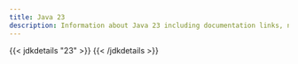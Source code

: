 ```yaml
---
title: Java 23
description: Information about Java 23 including documentation links, new APIs, added features and download options.
---
```


{{< jdkdetails "23" >}}
{{< /jdkdetails >}}
